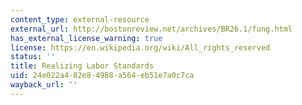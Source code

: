 ```yaml
---
content_type: external-resource
external_url: http://bostonreview.net/archives/BR26.1/fung.html
has_external_license_warning: true
license: https://en.wikipedia.org/wiki/All_rights_reserved
status: ''
title: Realizing Labor Standards
uid: 24e022a4-82e8-4988-a564-eb51e7a0c7ca
wayback_url: ''
---
```

